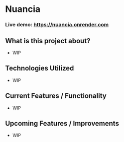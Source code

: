 # Nuancia
### Live demo: https://nuancia.onrender.com

## What is this project about?
- WIP

## Technologies Utilized
- WIP

## Current Features / Functionality
- WIP

## Upcoming Features / Improvements
- WIP